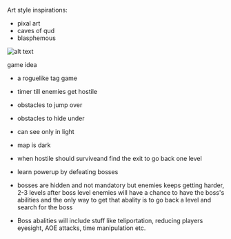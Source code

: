   Art style inspirations:
  - pixal art
  - caves of qud 
  - blasphemous
    
![alt text]([https://www.cavesofqud.com/img/barathrums-study.png])


game idea

- a roguelike tag game
- timer till enemies get hostile
- obstacles to jump over
- obstacles to hide under
- can see only in light
- map is dark
- when hostile should surviveand find the exit to go back one level
- learn powerup by defeating bosses
- bosses are hidden and not mandatory but enemies keeps getting harder, 2-3 levels after boss level enemies will have a chance to have the boss's abilities and the only way to get that abality is to go back a level and search for the boss


- Boss abalities will include stuff like teliportation, reducing players eyesight, AOE attacks, time manipulation etc.

  
